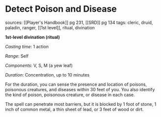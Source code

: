 # Detect Poison and Disease
sources: [[Player's Handbook]] pg 231, [[SRD]] pg 134
tags: cleric, druid, paladin, ranger, [[1st level]], ritual, divination

**1st-level divination (ritual)**

*Casting time*: 1 action

*Range*: Self

*Components*: V, S, M (a yew leaf)

*Duration*: Concentration, up to 10 minutes

For the duration, you can sense the presence and location of poisons, poisonous creatures, and diseases within 30 feet of you. You also identify the kind of poison, poisonous creature, or disease in each case.

The spell can penetrate most barriers, but it is blocked by 1 foot of stone, 1 inch of common metal, a thin sheet of lead, or 3 feet of wood or dirt.
